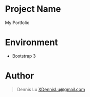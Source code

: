 # Project Name

My Portfolio

# Environment
* Bootstrap 3

# Author
> Dennis Lu    XDennisLu@gmail.com